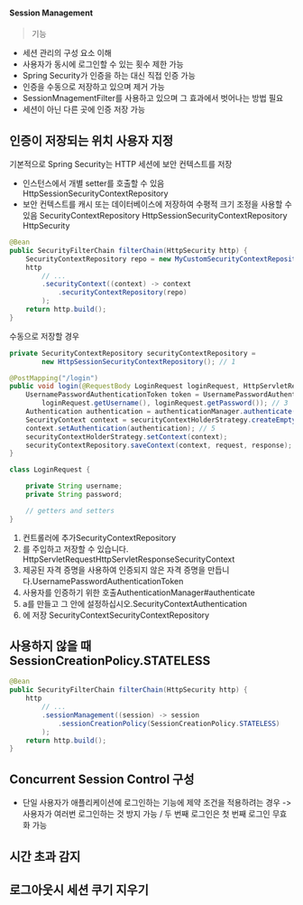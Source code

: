 #### Session Management

> 기능
- 세션 관리의 구성 요소 이해
- 사용자가 동시에 로그인할 수 있는 횟수 제한 가능
- Spring Security가 인증을 하는 대신 직접 인증 가능
- 인증을 수동으로 저장하고 있으며 제거 가능
- SessionMnagementFilter를 사용하고 있으며 그 효과에서 벗어나는 방법 필요
- 세션이 아닌 다른 곳에 인증 저장 가능

##  인증이 저장되는 위치 사용자 지정

기본적으로 Spring Security는 HTTP 세션에 보안 컨텍스트를 저장
- 인스턴스에서 개별 setter를 호출할 수 있음 HttpSessionSecurityContextRepository
- 보안 컨텍스트를 캐시 또는 데이터베이스에 저장하여 수평적 크기 조정을 사용할 수 있음 SecurityContextRepository HttpSessionSecurityContextRepository HttpSecurity

```java
@Bean
public SecurityFilterChain filterChain(HttpSecurity http) {
    SecurityContextRepository repo = new MyCustomSecurityContextRepository();
    http
        // ...
        .securityContext((context) -> context
            .securityContextRepository(repo)
        );
    return http.build();
}
```

수동으로 저장할 경우
```java
private SecurityContextRepository securityContextRepository =
        new HttpSessionSecurityContextRepository(); // 1

@PostMapping("/login")
public void login(@RequestBody LoginRequest loginRequest, HttpServletRequest request, HttpServletResponse response) { // 2
    UsernamePasswordAuthenticationToken token = UsernamePasswordAuthenticationToken.unauthenticated(
        loginRequest.getUsername(), loginRequest.getPassword()); // 3
    Authentication authentication = authenticationManager.authenticate(token); // 4
    SecurityContext context = securityContextHolderStrategy.createEmptyContext();
    context.setAuthentication(authentication); // 5
    securityContextHolderStrategy.setContext(context);
    securityContextRepository.saveContext(context, request, response); // 6
}

class LoginRequest {

    private String username;
    private String password;

    // getters and setters
}
```
1. 컨트롤러에 추가SecurityContextRepository
2. 를 주입하고 저장할 수 있습니다. HttpServletRequestHttpServletResponseSecurityContext
3. 제공된 자격 증명을 사용하여 인증되지 않은 자격 증명을 만듭니다.UsernamePasswordAuthenticationToken
4. 사용자를 인증하기 위한 호출AuthenticationManager#authenticate
5. a를 만들고 그 안에 설정하십시오.SecurityContextAuthentication
6. 에 저장 SecurityContextSecurityContextRepository


## 사용하지 않을 때 SessionCreationPolicy.STATELESS

```java
@Bean
public SecurityFilterChain filterChain(HttpSecurity http) {
    http
        // ...
        .sessionManagement((session) -> session
            .sessionCreationPolicy(SessionCreationPolicy.STATELESS)
        );
    return http.build();
}
```

## Concurrent Session Control 구성
- 단일 사용자가 애플리케이션에 로그인하는 기능에 제약 조건을 적용하려는 경우 -> 사용자가 여러번 로그인하는 것 방지 가능 / 두 번째 로그인은 첫 번째 로그인 무효화 가능


## 시간 초과 감지


## 로그아웃시 세션 쿠기 지우기